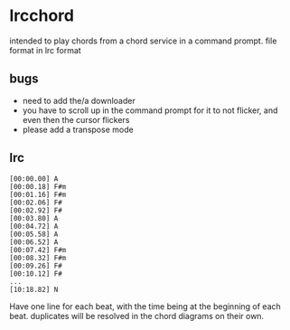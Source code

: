 # lrcchord


intended to play chords from a chord service in a command prompt.
file format in lrc format

## bugs

- need to add the/a downloader
- you have to scroll up in the command prompt for it to not flicker, and even then the cursor flickers
- please add a transpose mode

## lrc

```
[00:00.00] A
[00:00.18] F#m
[00:01.16] F#m
[00:02.06] F#
[00:02.92] F#
[00:03.80] A
[00:04.72] A
[00:05.58] A
[00:06.52] A
[00:07.42] F#m
[00:08.32] F#m
[00:09.26] F#
[00:10.12] F#
...
[10:18.82] N
```

Have one line for each beat, with the time being at the beginning of each beat. duplicates will be resolved in the chord diagrams on their own.
